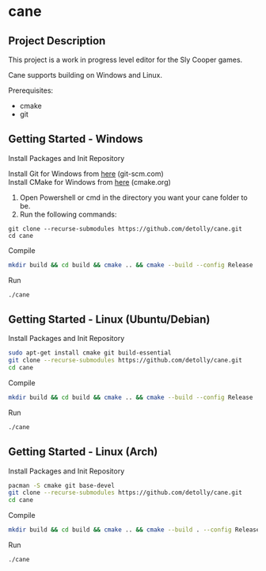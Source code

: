 # cane
## Project Description

This project is a work in progress level editor for the Sly Cooper games.

Cane supports building on Windows and Linux.

Prerequisites:
 * cmake
 * git  
   
 
 ## Getting Started - Windows

Install Packages and Init Repository  

Install Git for Windows from [here](https://git-scm.com/download/win) (git-scm.com)  
Install CMake for Windows from [here](https://cmake.org/download/) (cmake.org)  

1. Open Powershell or cmd in the directory you want your cane folder to be.
2. Run the following commands:  
```
git clone --recurse-submodules https://github.com/detolly/cane.git
cd cane
```

Compile
```bash
mkdir build && cd build && cmake .. && cmake --build --config Release .
```

Run
```bash
./cane
```

## Getting Started - Linux (Ubuntu/Debian)

Install Packages and Init Repository
```bash
sudo apt-get install cmake git build-essential
git clone --recurse-submodules https://github.com/detolly/cane.git
cd cane
```

Compile
```bash
mkdir build && cd build && cmake .. && cmake --build --config Release
```

Run
```bash
./cane
```

## Getting Started - Linux (Arch)
Install Packages and Init Repository
```bash
pacman -S cmake git base-devel
git clone --recurse-submodules https://github.com/detolly/cane.git
cd cane
```

Compile
```bash
mkdir build && cd build && cmake .. && cmake --build . --config Release
```

Run
```bash
./cane
```
